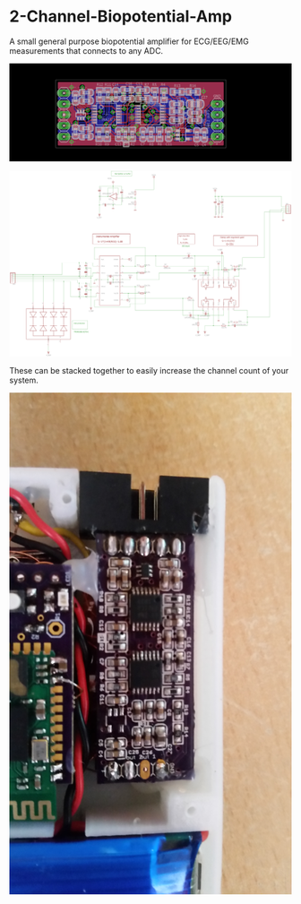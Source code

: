 # 2-Channel-Biopotential-Amp
A small general purpose biopotential amplifier for ECG/EEG/EMG measurements that connects to any ADC.

![alt tag](https://github.com/BigCorvus/2-Channel-Biopotential-Amp/blob/master/ina2321pcb.png)

![alt tag](https://github.com/BigCorvus/2-Channel-Biopotential-Amp/blob/master/ina2321amp.png)

These can be stacked together to easily increase the channel count of your system.

![alt tag](https://github.com/BigCorvus/2-Channel-Biopotential-Amp/blob/master/INA2321ampStack.jpg)


